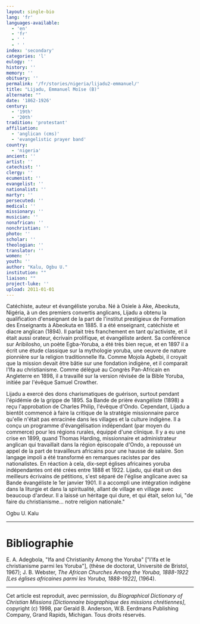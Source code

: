 ```yaml
---
layout: single-bio
lang: 'fr'
languages-available:
  - 'en'
  - 'fr'
  - ' '
  - ' '
index: 'secondary'
categories: 'l'
eulogy: ''
history: ''
memory: ''
obituary: ''
permalink: '/fr/stories/nigeria/lijadu2-emmanuel/'
title: "Lijadu, Emmanuel Moïse (B)"
alternate: ""
date: '1862-1926'
century:
  - '19th'
  - '20th'
tradition: 'protestant'
affiliation:
  - 'anglican (cms)'
  - 'evangelistic prayer band'
country:
  - 'nigeria'
ancient: ''
artist: ''
catechist: ''
clergy: ''
ecumenist: ''
evangelist: ''
nationalist: ''
martyr: ''
persecuted: ''
medical: ''
missionary: ''
musician: ''
nonafrican: ''
nonchristian: ''
photo: ''
scholar: ''
theologian: ''
translator: ''
women: ''
youth: ''
author: "Kalu, Ogbu U."
institution: ""
liaison: ""
project-luke: ''
upload: 2011-01-01
---
```




Catéchiste, auteur et évangéliste yoruba. Né à Osiele à Ake, Abeokuta, Nigéria, à un des premiers convertis anglicans, Lijadu a obtenu la qualification d'enseignant de la part de l'institut prestigieux de Formation des Enseignants à Abeokuta en 1885. Il a été enseignant, catéchiste et diacre anglican (1894). Il parlait très franchement en tant qu'activiste, et il était aussi orateur, écrivain prolifique, et évangéliste ardent. Sa conférence sur Aribilosho, un poète Egba-Yoruba, a été très bien reçue, et en 1897 il a écrit une étude classique sur la mythologie yoruba, une oeuvre de nature pionnière sur la religion traditionnelle Ifa. Comme Mojola Agbebi, il croyait que la mission devait être bâtie sur une fondation indigène, et il comparait l'Ifa au christianisme. Comme délégué au Congrès Pan-Africain en Angleterre en 1898, il a travaillé sur la version révisée de la Bible Yoruba, initiée par l'évêque Samuel Crowther.

Lijadu a exercé des dons charismatiques de guérison, surtout pendant l'épidémie de la grippe de 1895. Sa Bande de prière évangéliste (1898) a reçu l'approbation de Charles Philip, l'évêque d'Ondo. Cependant, Lijadu a bientôt commencé à faire la critique de la stratégie missionnaire parce qu'elle n'était pas enracinée dans les villages et la culture indigène. Il a conçu un programme d'évangélisation indépendant (par moyen du commerce) pour les régions rurales, équippé d'une clinique. Il y a eu une crise en 1899, quand Thomas Harding, missionnaire et administrateur anglican qui travaillait dans la région épiscopale d'Ondo, a repoussé un appel de la part de travailleurs africains pour une hausse de salaire. Son langage impoli a été transformé en remarques racistes par des nationalistes. En réaction à cela, dix-sept églises africaines yoruba indépendantes ont été crées entre 1888 et 1922. Lijadu, qui était un des meilleurs écrivains de pétitions, s'est séparé de l'église anglicane avec sa Bande évangéliste le 1er janvier 1901. Il a accompli une intégration indigène dans la liturgie et dans la spiritualité, allant de village en village avec beaucoup d'ardeur. Il a laissé un héritage qui dure, et qui était, selon lui, "de faire du christianisme... notre religion nationale."

Ogbu U. Kalu

---

# Bibliographie

E. A. Adegbola, "Ifa and Christianity Among the Yoruba" ["l'Ifa et le christianisme parmi les Yoruba"], (thèse de doctorat, Université de Bristol, 1967); J. B. Webster, *The African Churches Among the Yoruba, 1888-1922 [Les églises africaines parmi les Yoruba, 1888-1922]*, (1964).

---

Cet article est reproduit, avec permission, du *Biographical Dictionary of Christian Missions [Dictionnaire biographique des missions chrétiennes]*, copyright (c) 1998, par Gerald B. Anderson, W.B. Eerdmans Publishing Company, Grand Rapids, Michigan. Tous droits réservés.